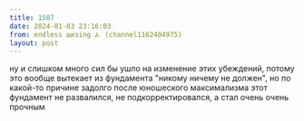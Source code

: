 ```yaml
---
title: 1507
date: 2024-01-03 23:16:03
from: endless шизing ⍼ (channel1162404975)
layout: post
---
```


ну и слишком много сил бы ушло на изменение этих убеждений, потому это вообще вытекает из фундамента "никому ничему не должен", но по какой-то причине задолго после юношеского максимализма этот фундамент не развалился, не подкорректировался, а стал очень очень прочным
